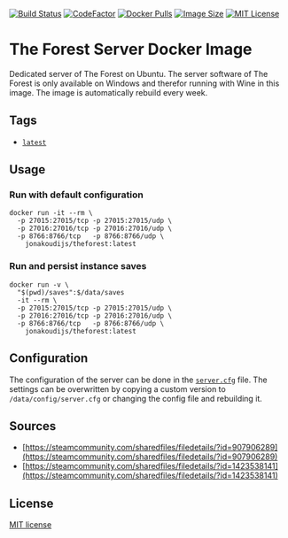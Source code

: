 [![Build Status](https://img.shields.io/github/workflow/status/jonakoudijs/docker-theforest/build.svg?logo=github)](https://github.com/jonakoudijs/docker-theforest/actions)
[![CodeFactor](https://www.codefactor.io/repository/github/jonakoudijs/docker-theforest/badge)](https://www.codefactor.io/repository/github/jonakoudijs/docker-theforest)
[![Docker Pulls](https://img.shields.io/docker/pulls/jonakoudijs/theforest.svg)](https://hub.docker.com/r/jonakoudijs/theforest)
[![Image Size](https://img.shields.io/docker/image-size/jonakoudijs/theforest/latest.svg)](https://hub.docker.com/r/jonakoudijs/theforest)
[![MIT License](https://img.shields.io/badge/license-MIT-blue.svg)](LICENSE)

# The Forest Server Docker Image

Dedicated server of The Forest on Ubuntu. The server software of The Forest is
only available on Windows and therefor running with Wine in this image. The
image is automatically rebuild every week.

## Tags

* [`latest`](Dockerfile)

## Usage

### Run with default configuration
```shell
docker run -it --rm \
  -p 27015:27015/tcp -p 27015:27015/udp \
  -p 27016:27016/tcp -p 27016:27016/udp \
  -p 8766:8766/tcp   -p 8766:8766/udp \
    jonakoudijs/theforest:latest
```
### Run and persist instance saves
```shell
docker run -v \
  "$(pwd)/saves":$/data/saves
  -it --rm \
  -p 27015:27015/tcp -p 27015:27015/udp \
  -p 27016:27016/tcp -p 27016:27016/udp \
  -p 8766:8766/tcp   -p 8766:8766/udp \
    jonakoudijs/theforest:latest
```

## Configuration

The configuration of the server can be done in the [`server.cfg`](config/server.cfg)
file. The settings can be overwritten by copying a custom version to
`/data/config/server.cfg` or changing the config file and rebuilding it.

## Sources

* [https://steamcommunity.com/sharedfiles/filedetails/?id=907906289](https://steamcommunity.com/sharedfiles/filedetails/?id=907906289)
* [https://steamcommunity.com/sharedfiles/filedetails/?id=1423538141](https://steamcommunity.com/sharedfiles/filedetails/?id=1423538141)

## License

[MIT license](LICENSE)
